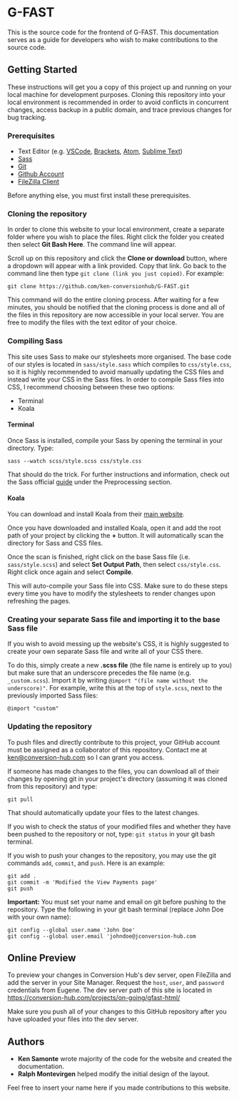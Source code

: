 # G-FAST

This is the source code for the frontend of G-FAST. This documentation serves as a guide for developers who wish to make contributions to the source code.

## Getting Started

These instructions will get you a copy of this project up and running on your local machine for development purposes. Cloning this repository into your local environment is recommended in order to avoid conflicts in concurrent changes, access backup in a public domain, and trace previous changes for bug tracking.

### Prerequisites
+ Text Editor (e.g. [VSCode](https://code.visualstudio.com/), [Brackets](http://brackets.io/), [Atom](https://atom.io/), [Sublime Text](https://www.sublimetext.com/))
+ [Sass](https://sass-lang.com/install)
+ [Git](https://git-scm.com/downloads)
+ [Github Account](https://github.com/join)
+ [FileZilla Client](https://filezilla-project.org/)

Before anything else, you must first install these prerequisites.

### Cloning the repository

In order to clone this website to your local environment, create a separate folder where you wish to place the files. Right click the folder you created then select **Git Bash Here**. The command line will appear.

Scroll up on this repository and click the **Clone or download** button, where a dropdown will appear with a link provided. Copy that link. Go back to the command line then type `git clone (link you just copied)`. For example:

```
git clone https://github.com/ken-conversionhub/G-FAST.git
```

This command will do the entire cloning process. After waiting for a few minutes, you should be notified that the cloning process is done and all of the files in this repository are now accessible in your local server. You are free to modify the files with the text editor of your choice.

### Compiling Sass

This site uses Sass to make our stylesheets more organised. The base code of our styles is located in `sass/style.sass` which compiles to `css/style.css`, so it is highly recommended to avoid manually updating the CSS files and instead write your CSS in the Sass files. In order to compile Sass files into CSS, I recommend choosing between these two options:

+ Terminal
+ Koala

#### Terminal
Once Sass is installed, compile your Sass by opening the terminal in your directory. Type:

```
sass --watch scss/style.scss css/style.css
```

That should do the trick. For further instructions and information, check out the Sass official [guide](https://sass-lang.com/guide) under the Preprocessing section.

#### Koala
You can download and install Koala from their [main website](http://koala-app.com/).

Once you have downloaded and installed Koala, open it and add the root path of your project by clicking the **+** button. It will automatically scan the directory for Sass and CSS files.

Once the scan is finished, right click on the base Sass file (i.e. `sass/style.scss`) and select **Set Output Path**, then select `css/style.css`. Right click once again and select **Compile**.

This will auto-compile your Sass file into CSS. Make sure to do these steps every time you have to modify the stylesheets to render changes upon refreshing the pages.

### Creating your separate Sass file and importing it to the base Sass file

If you wish to avoid messing up the website's CSS, it is highly suggested to create your own separate Sass file and write all of your CSS there.

To do this, simply create a new **.scss file** (the file name is entirely up to you) but make sure that an underscore precedes the file name (e.g. `_custom.scss`). Import it by writing `@import "(file name without the underscore)"`. For example, write this at the top of `style.scss`, next to the previously imported Sass files:

```
@import "custom"
```

### Updating the repository

To push files and directly contribute to this project, your GitHub account must be assigned as a collaborator of this repository. Contact me at [ken@conversion-hub.com](mailto:ken@conversion-hub.com) so I can grant you access.

If someone has made changes to the files, you can download all of their changes by opening git in your project's directory (assuming it was cloned from this repository) and type:

```
git pull
```

That should automatically update your files to the latest changes.

If you wish to check the status of your modified files and whether they have been pushed to the repository or not, type: `git status` in your git bash terminal.

If you wish to push your changes to the repository, you may use the git commands `add`, `commit`, and `push`. Here is an example:

```
git add .
git commit -m 'Modified the View Payments page'
git push
```

**Important:** You must set your name and email on git before pushing to the repository. Type the following in your git bash terminal (replace John Doe with your own name):

```
git config --global user.name 'John Doe'
git config --global user.email 'johndoe@jconversion-hub.com
```

## Online Preview

To preview your changes in Conversion Hub's dev server, open FileZilla and add the server in your Site Manager. Request the `host`, `user`, and `password` credentials from Eugene. The dev server path of this site is located in https://conversion-hub.com/projects/on-going/gfast-html/

Make sure you push all of your changes to this GitHub repository after you have uploaded your files into the dev server.

## Authors

+ **Ken Samonte** wrote majority of the code for the website and created the documentation.
+ **Ralph Montevirgen** helped modify the initial design of the layout.

Feel free to insert your name here if you made contributions to this website.